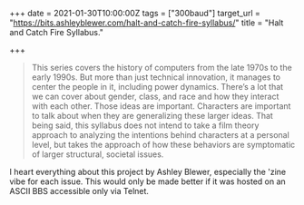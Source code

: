 +++
date = 2021-01-30T10:00:00Z
tags = ["300baud"]
target_url = "https://bits.ashleyblewer.com/halt-and-catch-fire-syllabus/"
title = "Halt and Catch Fire Syllabus."

+++
> This series covers the history of computers from the late 1970s to the early 1990s. But more than just technical innovation, it manages to center the people in it, including power dynamics. There’s a lot that we can cover about gender, class, and race and how they interact with each other. Those ideas are important. Characters are important to talk about when they are generalizing these larger ideas. That being said, this syllabus does not intend to take a film theory approach to analyzing the intentions behind characters at a personal level, but takes the approach of how these behaviors are symptomatic of larger structural, societal issues.

I heart everything about this project by Ashley Blewer, especially the 'zine vibe for each issue. This would only be made better if it was hosted on an ASCII BBS accessible only via Telnet.